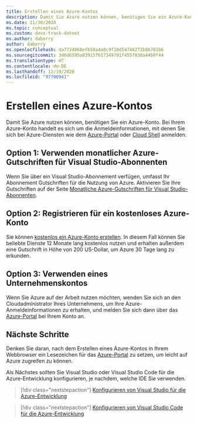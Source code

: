 ```yaml
---
title: Erstellen eines Azure-Kontos
description: Damit Sie Azure nutzen können, benötigen Sie ein Azure-Konto.  In diesem Artikel werden die drei gängigsten Methoden zum Registrieren für ein Azure-Konto behandelt.
ms.date: 11/30/2020
ms.topic: conceptual
ms.custom: devx-track-dotnet
ms.author: daberry
author: daberry
ms.openlocfilehash: da772d068efb50a4a0c9f10d54748272b8b703b6
ms.sourcegitcommit: 3d6d6595a03915f617349781f455f838a44b0f44
ms.translationtype: HT
ms.contentlocale: de-DE
ms.lasthandoff: 12/19/2020
ms.locfileid: "97700941"
---
```

# <a name="create-an-azure-account"></a>Erstellen eines Azure-Kontos

Damit Sie Azure nutzen können, benötigen Sie ein Azure-Konto.  Bei Ihrem Azure-Konto handelt es sich um die Anmeldeinformationen, mit denen Sie sich bei Azure-Diensten wie dem [Azure-Portal](https://portal.azure.com) oder [Cloud Shell](https://shell.azure.com) anmelden.

## <a name="option-1-use-monthly-azure-credits-for-visual-studio-subscribers"></a>Option 1: Verwenden monatlicher Azure-Gutschriften für Visual Studio-Abonnenten

Wenn Sie über ein Visual Studio-Abonnement verfügen, umfasst Ihr Abonnement Gutschriften für die Nutzung von Azure.  Aktivieren Sie Ihre Gutschriften auf der Seite [Monatliche Azure-Gutschriften für Visual Studio-Abonnenten](https://azure.microsoft.com/pricing/member-offers/credit-for-visual-studio-subscribers/).

## <a name="option-2-sign-up-for-a-free-azure-account"></a>Option 2: Registrieren für ein kostenloses Azure-Konto

Sie können [kostenlos ein Azure-Konto erstellen](https://azure.microsoft.com/free/dotnet/). In diesem Fall können Sie beliebte Dienste 12 Monate lang kostenlos nutzen und erhalten außerdem eine Gutschrift in Höhe von 200 US-Dollar, um Azure 30 Tage lang zu erkunden.

## <a name="option-3-use-a-corporate-account"></a>Option 3: Verwenden eines Unternehmenskontos

Wenn Sie Azure auf der Arbeit nutzen möchten, wenden Sie sich an den Cloudadministrator Ihres Unternehmens, um Ihre Azure-Anmeldeinformationen zu erhalten, und melden Sie sich dann über das [Azure-Portal](https://portal.azure.com) bei Ihrem Konto an.

## <a name="next-steps"></a>Nächste Schritte

Denken Sie daran, nach dem Erstellen eines Azure-Kontos in Ihrem Webbrowser ein Lesezeichen für das [Azure-Portal](https://portal.azure.com) zu setzen, um leicht auf Azure zugreifen zu können.

Als Nächstes sollten Sie Visual Studio oder Visual Studio Code für die Azure-Entwicklung konfigurieren, je nachdem, welche IDE Sie verwenden.

> [!div class="nextstepaction"]
> [Konfigurieren von Visual Studio für die Azure-Entwicklung](./configure-visual-studio.md)

> [!div class="nextstepaction"]
> [Konfigurieren von Visual Studio Code für die Azure-Entwicklung](./configure-vs-code.md)
